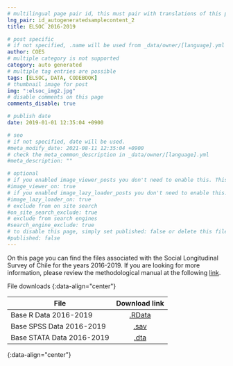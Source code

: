 ```yaml
---
# multilingual page pair id, this must pair with translations of this page. (This name must be unique)
lng_pair: id_autogeneratedsamplecontent_2
title: ELSOC 2016-2019

# post specific
# if not specified, .name will be used from _data/owner/[language].yml
author: COES
# multiple category is not supported
category: auto generated
# multiple tag entries are possible
tags: [ELSOC, DATA, CODEBOOK]
# thumbnail image for post
img: ":elsoc_img2.jpg"
# disable comments on this page
comments_disable: true

# publish date
date: 2019-01-01 12:35:04 +0900

# seo
# if not specified, date will be used.
#meta_modify_date: 2021-08-11 12:35:04 +0900
# check the meta_common_description in _data/owner/[language].yml
#meta_description: ""

# optional
# if you enabled image_viewer_posts you don't need to enable this. This is only if image_viewer_posts = false
#image_viewer_on: true
# if you enabled image_lazy_loader_posts you don't need to enable this. This is only if image_lazy_loader_posts = false
#image_lazy_loader_on: true
# exclude from on site search
#on_site_search_exclude: true
# exclude from search engines
#search_engine_exclude: true
# to disable this page, simply set published: false or delete this file
#published: false
---
```


<!-- outline-start -->

On this page you can find the files associated with the Social Longitudinal Survey of Chile for the years 2016-2019. If you are looking for more information, please review the methodological manual at the following [link](https://coes.cl/encuesta-panel-methodological-manual-elsoc/).
 

File downloads
{:data-align="center"}
        

|File                 |   Download link                           |
| ------------------- | :---------------------------------------: |
| Base R Data 2016-2019    |[.RData](https://dataverse.harvard.edu/file.xhtml?fileId=4606527&version=1.0)           |
| Base SPSS Data 2016-2019 |[.sav](https://dataverse.harvard.edu/file.xhtml?fileId=4606526&version=1.0)             |
| Base STATA Data 2016-2019|[.dta](https://dataverse.harvard.edu/file.xhtml?fileId=4606528&version=1.0)             |
{:data-align="center"}

        



